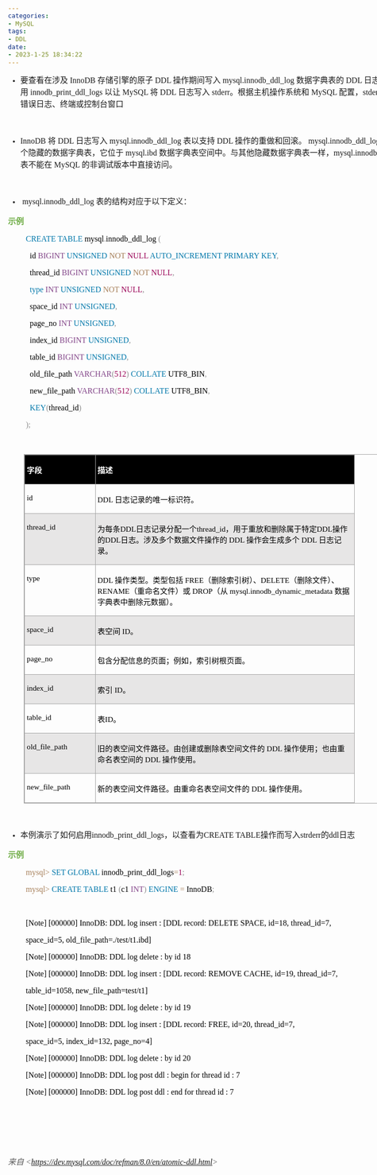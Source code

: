 ```yaml
---
categories:
- MySQL
tags:
- DDL
date:
- 2023-1-25 18:34:22
---
```


<body lang=zh-CN style='font-family:Calibri;font-size:11.0pt'>
<!--StartFragment-->

<div style='direction:ltr;border-width:100%'>

<div style='direction:ltr;margin-top:0in;margin-left:0in;width:8.4625in'>

<div style='direction:ltr;margin-top:0in;margin-left:0in;width:8.4625in'>

<ul type=disc style='direction:ltr;unicode-bidi:embed;margin-top:0in;
 margin-bottom:0in'>
 <li style='margin-top:0;margin-bottom:0;vertical-align:middle'><span
     style='font-family:"Microsoft YaHei UI";font-size:12.0pt'>要查看在涉及</span><span
     style='font-family:"Comic Sans MS";font-size:12.0pt'> InnoDB </span><span
     style='font-family:"Microsoft YaHei UI";font-size:12.0pt'>存储引擎的原子</span><span
     style='font-family:"Comic Sans MS";font-size:12.0pt'> DDL </span><span
     style='font-family:"Microsoft YaHei UI";font-size:12.0pt'>操作期间写入</span><span
     style='font-family:"Comic Sans MS";font-size:12.0pt'> mysql.innodb_ddl_log
     </span><span style='font-family:"Microsoft YaHei UI";font-size:12.0pt'>数据字典表的</span><span
     style='font-family:"Comic Sans MS";font-size:12.0pt'> DDL </span><span
     style='font-family:"Microsoft YaHei UI";font-size:12.0pt'>日志，请启用</span><span
     style='font-family:"Comic Sans MS";font-size:12.0pt'>
     innodb_print_ddl_logs </span><span style='font-family:"Microsoft YaHei UI";
     font-size:12.0pt'>以让</span><span style='font-family:"Comic Sans MS";
     font-size:12.0pt'> MySQL </span><span style='font-family:"Microsoft YaHei UI";
     font-size:12.0pt'>将</span><span style='font-family:"Comic Sans MS";
     font-size:12.0pt'> DDL </span><span style='font-family:"Microsoft YaHei UI";
     font-size:12.0pt'>日志写入</span><span style='font-family:"Comic Sans MS";
     font-size:12.0pt'> stderr</span><span style='font-family:"Microsoft YaHei UI";
     font-size:12.0pt'>。根据主机操作系统和</span><span style='font-family:"Comic Sans MS";
     font-size:12.0pt'> MySQL </span><span style='font-family:"Microsoft YaHei UI";
     font-size:12.0pt'>配置，</span><span style='font-family:"Comic Sans MS";
     font-size:12.0pt'>stderr </span><span style='font-family:"Microsoft YaHei UI";
     font-size:12.0pt'>可能是错误日志、终端或控制台窗口</span></li>
</ul>

<p style='margin-left:.375in;font-family:"Comic Sans MS";font-size:
12.0pt'>&nbsp;</p>

<ul type=disc style='direction:ltr;unicode-bidi:embed;margin-top:0in;
 margin-bottom:0in'>
 <li style='margin-top:0;margin-bottom:0;vertical-align:middle'><span
     style='font-family:"Comic Sans MS";font-size:12.0pt'>InnoDB </span><span
     style='font-family:"Microsoft YaHei UI";font-size:12.0pt'>将</span><span
     style='font-family:"Comic Sans MS";font-size:12.0pt'> DDL </span><span
     style='font-family:"Microsoft YaHei UI";font-size:12.0pt'>日志写入</span><span
     style='font-family:"Comic Sans MS";font-size:12.0pt'> mysql.innodb_ddl_log
     </span><span style='font-family:"Microsoft YaHei UI";font-size:12.0pt'>表以支持</span><span
     style='font-family:"Comic Sans MS";font-size:12.0pt'> DDL </span><span
     style='font-family:"Microsoft YaHei UI";font-size:12.0pt'>操作的重做和回滚。</span><span
     style='font-family:"Comic Sans MS";font-size:12.0pt'> mysql.innodb_ddl_log
     </span><span style='font-family:"Microsoft YaHei UI";font-size:12.0pt'>表是一个隐藏的数据字典表，它位于</span><span
     style='font-family:"Comic Sans MS";font-size:12.0pt'> mysql.ibd </span><span
     style='font-family:"Microsoft YaHei UI";font-size:12.0pt'>数据字典表空间中。与其他隐藏数据字典表一样，</span><span
     style='font-family:"Comic Sans MS";font-size:12.0pt'>mysql.innodb_ddl_log </span><span
     style='font-family:"Microsoft YaHei UI";font-size:12.0pt'>表不能在</span><span
     style='font-family:"Comic Sans MS";font-size:12.0pt'> MySQL </span><span
     style='font-family:"Microsoft YaHei UI";font-size:12.0pt'>的非调试版本中直接访问。 </span></li>
</ul>

<p style='margin-left:.375in;font-family:"Comic Sans MS";font-size:
12.0pt'>&nbsp;</p>

<ul type=disc style='direction:ltr;unicode-bidi:embed;margin-top:0in;
 margin-bottom:0in'>
 <li style='margin-top:0;margin-bottom:0;vertical-align:middle'><span
     style='font-family:"Comic Sans MS";font-size:12.0pt'><span
     style='mso-spacerun:yes'> </span>mysql.innodb_ddl_log </span><span
     style='font-family:"Microsoft YaHei UI";font-size:12.0pt'>表的结构对应于以下定义：</span></li>
</ul>

<p style='font-family:"Microsoft YaHei UI";font-size:12.0pt;
color:#70AD47'><span style='font-weight:bold'>示例</span></p>

<p style='margin-left:.375in;font-family:"Comic Sans MS";font-size:
12.0pt' lang=en-US><span style='color:#0077AA'>CREATE TABLE</span><span
style='color:black'> mysql</span><span style='color:#909090'>.</span><span
style='color:black'>innodb_ddl_log </span><span style='color:#909090'>(</span></p>

<p style='margin-left:.375in;font-family:"Comic Sans MS";font-size:
12.0pt' lang=en-US><span style='color:black'><span style='mso-spacerun:yes'> 
</span>id </span><span style='color:#834689'>BIGINT </span><span
style='color:#0077AA'>UNSIGNED </span><span style='color:#A67F59'>NOT </span><span
style='color:#990055'>NULL </span><span style='color:#0077AA'>AUTO_INCREMENT
PRIMARY KEY</span><span style='color:#909090'>,</span></p>

<p style='margin-left:.375in;font-family:"Comic Sans MS";font-size:
12.0pt' lang=en-US><span style='color:black'><span style='mso-spacerun:yes'> 
</span>thread_id </span><span style='color:#834689'>BIGINT </span><span
style='color:#0077AA'>UNSIGNED </span><span style='color:#A67F59'>NOT </span><span
style='color:#990055'>NULL</span><span style='color:#909090'>,</span></p>

<p style='margin-left:.375in;font-family:"Comic Sans MS";font-size:
12.0pt' lang=en-US><span style='color:black'><span style='mso-spacerun:yes'> 
</span></span><span style='color:#0077AA'>type </span><span style='color:#834689'>INT
</span><span style='color:#0077AA'>UNSIGNED </span><span style='color:#A67F59'>NOT
</span><span style='color:#990055'>NULL</span><span style='color:#909090'>,</span></p>

<p style='margin-left:.375in;font-family:"Comic Sans MS";font-size:
12.0pt' lang=en-US><span style='color:black'><span style='mso-spacerun:yes'> 
</span>space_id </span><span style='color:#834689'>INT </span><span
style='color:#0077AA'>UNSIGNED</span><span style='color:#909090'>,</span></p>

<p style='margin-left:.375in;font-family:"Comic Sans MS";font-size:
12.0pt' lang=en-US><span style='color:black'><span style='mso-spacerun:yes'> 
</span>page_no </span><span style='color:#834689'>INT </span><span
style='color:#0077AA'>UNSIGNED</span><span style='color:#909090'>,</span></p>

<p style='margin-left:.375in;font-family:"Comic Sans MS";font-size:
12.0pt' lang=en-US><span style='color:black'><span style='mso-spacerun:yes'> 
</span>index_id </span><span style='color:#834689'>BIGINT </span><span
style='color:#0077AA'>UNSIGNED</span><span style='color:#909090'>,</span></p>

<p style='margin-left:.375in;font-family:"Comic Sans MS";font-size:
12.0pt' lang=en-US><span style='color:black'><span style='mso-spacerun:yes'> 
</span>table_id </span><span style='color:#834689'>BIGINT </span><span
style='color:#0077AA'>UNSIGNED</span><span style='color:#909090'>,</span></p>

<p style='margin-left:.375in;font-family:"Comic Sans MS";font-size:
12.0pt' lang=en-US><span style='color:black'><span style='mso-spacerun:yes'> 
</span>old_file_path </span><span style='color:#834689'>VARCHAR</span><span
style='color:#909090'>(</span><span style='color:#990055'>512</span><span
style='color:#909090'>) </span><span style='color:#0077AA'>COLLATE</span><span
style='color:black'> UTF8_BIN</span><span style='color:#909090'>,</span></p>

<p style='margin-left:.375in;font-family:"Comic Sans MS";font-size:
12.0pt' lang=en-US><span style='color:black'><span style='mso-spacerun:yes'> 
</span>new_file_path </span><span style='color:#834689'>VARCHAR</span><span
style='color:#909090'>(</span><span style='color:#990055'>512</span><span
style='color:#909090'>) </span><span style='color:#0077AA'>COLLATE</span><span
style='color:black'> UTF8_BIN</span><span style='color:#909090'>,</span></p>

<p style='margin-left:.375in;font-family:"Comic Sans MS";font-size:
12.0pt' lang=en-US><span style='color:black'><span style='mso-spacerun:yes'> 
</span></span><span style='color:#0077AA'>KEY</span><span style='color:#909090'>(</span><span
style='color:black'>thread_id</span><span style='color:#909090'>)</span></p>

<p style='margin-left:.375in;font-family:"Comic Sans MS";font-size:
12.0pt;color:#909090' lang=en-US>);</p>

<p style='margin-left:.375in;font-family:SimSun;font-size:12.0pt'>&nbsp;</p>

<div style='direction:ltr'>

<table border=1 cellpadding=0 cellspacing=0 valign=top style='direction:ltr;
 border-collapse:collapse;border-style:solid;border-color:#A3A3A3;border-width:
 1pt;margin-left:.3333in' title="" summary="">
 <tr>
  <td style='border-style:solid;border-color:#A3A3A3;border-width:1pt;
  background-color:black;vertical-align:top;width:1.3909in;padding:2.0pt 3.0pt 2.0pt 3.0pt'>
  <p style='font-family:"Microsoft YaHei UI";font-size:11.5pt;
  color:white'><span style='font-weight:bold'>字段</span></p>
  </td>
  <td style='border-style:solid;border-color:#A3A3A3;border-width:1pt;
  background-color:black;vertical-align:top;width:5.2812in;padding:2.0pt 3.0pt 2.0pt 3.0pt'>
  <p style='font-family:"Microsoft YaHei UI";font-size:11.5pt;
  color:white'><span style='font-weight:bold'>描述</span></p>
  </td>
 </tr>
 <tr>
  <td style='border-style:solid;border-color:#A3A3A3;border-width:1pt;
  vertical-align:top;width:1.3909in;padding:2.0pt 3.0pt 2.0pt 3.0pt'>
  <p style='font-family:"Comic Sans MS";font-size:11.5pt;color:black'>id</p>
  </td>
  <td style='border-style:solid;border-color:#A3A3A3;border-width:1pt;
  vertical-align:top;width:5.2812in;padding:2.0pt 3.0pt 2.0pt 3.0pt'>
  <p style='font-size:11.5pt;color:black'><span style='font-family:
  "Comic Sans MS"'>DDL </span><span style='font-family:"Microsoft YaHei UI"'>日志记录的唯一标识符。</span></p>
  </td>
 </tr>
 <tr>
  <td style='border-style:solid;border-color:#A3A3A3;border-width:1pt;
  background-color:#E7E6E6;vertical-align:top;width:1.3909in;padding:2.0pt 3.0pt 2.0pt 3.0pt'>
  <p style='font-family:"Comic Sans MS";font-size:11.5pt;color:black'>thread_id</p>
  </td>
  <td style='border-style:solid;border-color:#A3A3A3;border-width:1pt;
  background-color:#E7E6E6;vertical-align:top;width:5.3506in;padding:2.0pt 3.0pt 2.0pt 3.0pt'>
  <p style='font-size:11.5pt;color:black'><span style='font-family:
  "Microsoft YaHei UI"'>为每条</span><span style='font-family:"Comic Sans MS"'>DDL</span><span
  style='font-family:"Microsoft YaHei UI"'>日志记录分配一个</span><span
  style='font-family:"Comic Sans MS"'>thread_id</span><span style='font-family:
  "Microsoft YaHei UI"'>，用于重放和删除属于特定</span><span style='font-family:"Comic Sans MS"'>DDL</span><span
  style='font-family:"Microsoft YaHei UI"'>操作的</span><span style='font-family:
  "Comic Sans MS"'>DDL</span><span style='font-family:"Microsoft YaHei UI"'>日志。涉及多个数据文件操作的</span><span
  style='font-family:"Comic Sans MS"'> DDL </span><span style='font-family:
  "Microsoft YaHei UI"'>操作会生成多个</span><span style='font-family:"Comic Sans MS"'>
  DDL </span><span style='font-family:"Microsoft YaHei UI"'>日志记录。</span></p>
  </td>
 </tr>
 <tr>
  <td style='border-style:solid;border-color:#A3A3A3;border-width:1pt;
  vertical-align:top;width:1.3909in;padding:2.0pt 3.0pt 2.0pt 3.0pt'>
  <p style='font-family:"Comic Sans MS";font-size:11.5pt;color:black'>type</p>
  </td>
  <td style='border-style:solid;border-color:#A3A3A3;border-width:1pt;
  vertical-align:top;width:5.2812in;padding:2.0pt 3.0pt 2.0pt 3.0pt'>
  <p style='font-size:11.5pt;color:black'><span style='font-family:
  "Comic Sans MS"'>DDL </span><span style='font-family:"Microsoft YaHei UI"'>操作类型。类型包括</span><span
  style='font-family:"Comic Sans MS"'> FREE</span><span style='font-family:
  "Microsoft YaHei UI"'>（删除索引树）、</span><span style='font-family:"Comic Sans MS"'>DELETE</span><span
  style='font-family:"Microsoft YaHei UI"'>（删除文件）、</span><span
  style='font-family:"Comic Sans MS"'>RENAME</span><span style='font-family:
  "Microsoft YaHei UI"'>（重命名文件）或</span><span style='font-family:"Comic Sans MS"'>
  DROP</span><span style='font-family:"Microsoft YaHei UI"'>（从</span><span
  style='font-family:"Comic Sans MS"'> mysql.innodb_dynamic_metadata </span><span
  style='font-family:"Microsoft YaHei UI"'>数据字典表中删除元数据）。</span></p>
  </td>
 </tr>
 <tr>
  <td style='border-style:solid;border-color:#A3A3A3;border-width:1pt;
  background-color:#E7E6E6;vertical-align:top;width:1.3909in;padding:2.0pt 3.0pt 2.0pt 3.0pt'>
  <p style='font-family:"Comic Sans MS";font-size:11.5pt;color:black'>space_id</p>
  </td>
  <td style='border-style:solid;border-color:#A3A3A3;border-width:1pt;
  background-color:#E7E6E6;vertical-align:top;width:5.2812in;padding:2.0pt 3.0pt 2.0pt 3.0pt'>
  <p style='font-size:11.5pt;color:black'><span style='font-family:
  "Microsoft YaHei UI"'>表空间</span><span style='font-family:"Comic Sans MS"'> ID</span><span
  style='font-family:"Microsoft YaHei UI"'>。</span></p>
  </td>
 </tr>
 <tr>
  <td style='border-style:solid;border-color:#A3A3A3;border-width:1pt;
  vertical-align:top;width:1.3909in;padding:2.0pt 3.0pt 2.0pt 3.0pt'>
  <p style='font-family:"Comic Sans MS";font-size:11.5pt;color:black'>page_no</p>
  </td>
  <td style='border-style:solid;border-color:#A3A3A3;border-width:1pt;
  vertical-align:top;width:5.2812in;padding:2.0pt 3.0pt 2.0pt 3.0pt'>
  <p style='font-family:"Microsoft YaHei UI";font-size:11.5pt;
  color:black'>包含分配信息的页面；例如，索引树根页面。</p>
  </td>
 </tr>
 <tr>
  <td style='border-style:solid;border-color:#A3A3A3;border-width:1pt;
  background-color:#E7E6E6;vertical-align:top;width:1.3909in;padding:2.0pt 3.0pt 2.0pt 3.0pt'>
  <p style='font-family:"Comic Sans MS";font-size:11.5pt;color:black'>index_id</p>
  </td>
  <td style='border-style:solid;border-color:#A3A3A3;border-width:1pt;
  background-color:#E7E6E6;vertical-align:top;width:5.2812in;padding:2.0pt 3.0pt 2.0pt 3.0pt'>
  <p style='font-size:11.5pt;color:black'><span style='font-family:
  "Microsoft YaHei UI"'>索引</span><span style='font-family:"Comic Sans MS"'> ID</span><span
  style='font-family:"Microsoft YaHei UI"'>。</span></p>
  </td>
 </tr>
 <tr>
  <td style='border-style:solid;border-color:#A3A3A3;border-width:1pt;
  vertical-align:top;width:1.3909in;padding:2.0pt 3.0pt 2.0pt 3.0pt'>
  <p style='font-family:"Comic Sans MS";font-size:11.5pt;color:black'>table_id</p>
  </td>
  <td style='border-style:solid;border-color:#A3A3A3;border-width:1pt;
  vertical-align:top;width:5.2812in;padding:2.0pt 3.0pt 2.0pt 3.0pt'>
  <p style='font-size:11.5pt;color:black'><span style='font-family:
  "Microsoft YaHei UI"'>表</span><span style='font-family:"Comic Sans MS"'>ID</span><span
  style='font-family:"Microsoft YaHei UI"'>。</span></p>
  </td>
 </tr>
 <tr>
  <td style='border-style:solid;border-color:#A3A3A3;border-width:1pt;
  background-color:#E7E6E6;vertical-align:top;width:1.3909in;padding:2.0pt 3.0pt 2.0pt 3.0pt'>
  <p style='font-family:"Comic Sans MS";font-size:11.5pt;color:black'>old_file_path</p>
  </td>
  <td style='border-style:solid;border-color:#A3A3A3;border-width:1pt;
  background-color:#E7E6E6;vertical-align:top;width:5.3506in;padding:2.0pt 3.0pt 2.0pt 3.0pt'>
  <p style='font-size:11.5pt;color:black'><span style='font-family:
  "Microsoft YaHei UI"'>旧的表空间文件路径。由创建或删除表空间文件的</span><span style='font-family:
  "Comic Sans MS"'> DDL </span><span style='font-family:"Microsoft YaHei UI"'>操作使用；也由重命名表空间的</span><span
  style='font-family:"Comic Sans MS"'> DDL </span><span style='font-family:
  "Microsoft YaHei UI"'>操作使用。</span></p>
  </td>
 </tr>
 <tr>
  <td style='border-style:solid;border-color:#A3A3A3;border-width:1pt;
  vertical-align:top;width:1.3909in;padding:2.0pt 3.0pt 2.0pt 3.0pt'>
  <p style='font-family:"Comic Sans MS";font-size:11.5pt;color:black'>new_file_path</p>
  </td>
  <td style='border-style:solid;border-color:#A3A3A3;border-width:1pt;
  vertical-align:top;width:5.2812in;padding:2.0pt 3.0pt 2.0pt 3.0pt'>
  <p style='font-size:11.5pt;color:black'><span style='font-family:
  "Microsoft YaHei UI"'>新的表空间文件路径。由重命名表空间文件的</span><span style='font-family:
  "Comic Sans MS"'> DDL </span><span style='font-family:"Microsoft YaHei UI"'>操作使用。</span></p>
  </td>
 </tr>
</table>

</div>

<p style='margin-left:.375in;font-family:"Comic Sans MS";font-size:
12.0pt'>&nbsp;</p>

<ul type=disc style='direction:ltr;unicode-bidi:embed;margin-top:0in;
 margin-bottom:0in'>
 <li style='margin-top:0;margin-bottom:0;vertical-align:middle'><span
     style='font-family:"Microsoft YaHei UI";font-size:12.0pt'>本例演示了如何启用</span><span
     style='font-family:"Comic Sans MS";font-size:12.0pt'>innodb_print_ddl_logs</span><span
     style='font-family:"Microsoft YaHei UI";font-size:12.0pt'>，以查看为</span><span
     style='font-family:"Comic Sans MS";font-size:12.0pt'>CREATE TABLE</span><span
     style='font-family:"Microsoft YaHei UI";font-size:12.0pt'>操作而写入</span><span
     style='font-family:"Comic Sans MS";font-size:12.0pt'>strderr</span><span
     style='font-family:"Microsoft YaHei UI";font-size:12.0pt'>的</span><span
     style='font-family:"Comic Sans MS";font-size:12.0pt'>ddl</span><span
     style='font-family:"Microsoft YaHei UI";font-size:12.0pt'>日志</span></li>
</ul>

<p style='font-family:"Microsoft YaHei UI";font-size:12.0pt;
color:#70AD47'><span style='font-weight:bold'>示例</span></p>

<p style='margin-left:.375in;font-family:"Comic Sans MS";font-size:
12.0pt' lang=en-US><span style='color:#A67F59'>mysql&gt; </span><span
style='color:#0077AA'>SET GLOBAL</span><span style='color:black'>
innodb_print_ddl_logs</span><span style='color:#A67F59'>=</span><span
style='color:#990055'>1</span><span style='color:#909090'>;</span></p>

<p style='margin-left:.375in;font-family:"Comic Sans MS";font-size:
12.0pt' lang=en-US><span style='color:#A67F59'>mysql&gt; </span><span
style='color:#0077AA'>CREATE TABLE</span><span style='color:black'> t1 </span><span
style='color:#909090'>(</span><span style='color:black'>c1 </span><span
style='color:#834689'>INT</span><span style='color:#909090'>) </span><span
style='color:#0077AA'>ENGINE </span><span style='color:#A67F59'>=</span><span
style='color:black'> InnoDB</span><span style='color:#909090'>;</span></p>

<p style='margin-left:.375in;font-family:"Comic Sans MS";font-size:
12.0pt;color:#70AD47'>&nbsp;</p>

<p style='margin-left:.375in;font-family:"Comic Sans MS";font-size:
12.0pt;color:black' lang=en-US>[Note] [000000] InnoDB: DDL log insert : [DDL
record: DELETE SPACE, id=18, thread_id=7,</p>

<p style='margin-left:.375in;font-family:"Comic Sans MS";font-size:
12.0pt;color:black' lang=en-US>space_id=5, old_file_path=./test/t1.ibd]</p>

<p style='margin-left:.375in;font-family:"Comic Sans MS";font-size:
12.0pt;color:black' lang=en-US>[Note] [000000] InnoDB: DDL log delete : by id
18</p>

<p style='margin-left:.375in;font-family:"Comic Sans MS";font-size:
12.0pt;color:black' lang=en-US>[Note] [000000] InnoDB: DDL log insert : [DDL
record: REMOVE CACHE, id=19, thread_id=7,</p>

<p style='margin-left:.375in;font-family:"Comic Sans MS";font-size:
12.0pt;color:black' lang=en-US>table_id=1058, new_file_path=test/t1]</p>

<p style='margin-left:.375in;font-family:"Comic Sans MS";font-size:
12.0pt;color:black' lang=en-US>[Note] [000000] InnoDB: DDL log delete : by id
19</p>

<p style='margin-left:.375in;font-family:"Comic Sans MS";font-size:
12.0pt;color:black' lang=en-US>[Note] [000000] InnoDB: DDL log insert : [DDL
record: FREE, id=20, thread_id=7,</p>

<p style='margin-left:.375in;font-family:"Comic Sans MS";font-size:
12.0pt;color:black' lang=en-US>space_id=5, index_id=132, page_no=4]</p>

<p style='margin-left:.375in;font-family:"Comic Sans MS";font-size:
12.0pt;color:black' lang=en-US>[Note] [000000] InnoDB: DDL log delete : by id
20</p>

<p style='margin-left:.375in;font-family:"Comic Sans MS";font-size:
12.0pt;color:black' lang=en-US>[Note] [000000] InnoDB: DDL log post ddl : begin
for thread id : 7</p>

<p style='margin-left:.375in;font-family:"Comic Sans MS";font-size:
12.0pt;color:black' lang=en-US>[Note] [000000] InnoDB: DDL log post ddl : end
for thread id : 7</p>

<p style='font-family:"Microsoft YaHei UI";font-size:12.0pt;
color:#70AD47'>&nbsp;</p>

<p style='font-family:"Microsoft YaHei UI";font-size:12.0pt;
color:#70AD47'>&nbsp;</p>

<p style='font-family:"Microsoft YaHei UI";font-size:12.0pt'>&nbsp;</p>

<p><cite style='font-size:12.0pt;color:#595959'><span
style='font-family:"Microsoft YaHei UI"'>来自</span><span style='font-family:
"Comic Sans MS"'> &lt;</span><a
href="https://dev.mysql.com/doc/refman/8.0/en/atomic-ddl.html"><span
style='font-family:"Comic Sans MS"'>https://dev.mysql.com/doc/refman/8.0/en/atomic-ddl.html</span></a><span
style='font-family:"Comic Sans MS"'>&gt; </span></cite></p>

<p><cite style='font-family:"Microsoft YaHei UI";font-size:9.0pt;
color:#70AD47'>&nbsp;</cite></p>

</div>

</div>

</div>

<!--EndFragment-->
</body>
